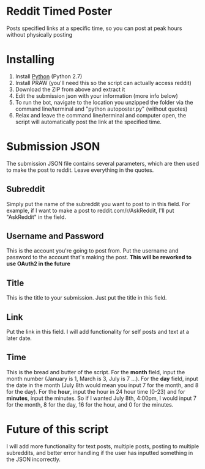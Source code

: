 # Reddit Timed Poster
Posts specified links at a specific time, so you can post at peak hours without physically posting

# Installing

1. Install [Python](http://www.python.org/download/) (Python 2.7)
2. Install PRAW (you'll need this so the script can actually access reddit)
3. Download the ZIP from above and extract it
4. Edit the submission json with your information (more info below)
5. To run the bot, navigate to the location you unzipped the folder via the command line/terminal and "python autoposter.py" (without quotes)
6. Relax and leave the command line/terminal and computer open, the script will automatically post the link at the specified time. 

# Submission JSON

The submission JSON file contains several parameters, which are then used to make the post to reddit. Leave everything in the quotes.

## Subreddit

Simply put the name of the subreddit you want to post to in this field. For example, if I want to make a post to reddit.com/r/AskReddit, I'll put "AskReddit" in the field.

## Username and Password

This is the account you're going to post from. Put the username and password to the account that's making the post. **This will be reworked to use OAuth2 in the future**

## Title

This is the title to your submission. Just put the title in this field. 

## Link

Put the link in this field. I will add functionality for self posts and text at a later date. 

## Time

This is the bread and butter of the script. For the **month** field, input the month number (January is 1, March is 3, July is 7 ...). For the **day** field, input the date in the month (July 8th would mean you input 7 for the month, and 8 for the day). For the **hour**, input the hour in 24 hour time (0-23) and for **minutes**, input the minutes. So if I wanted July 8th, 4:00pm, I would input 7 for the month, 8 for the day, 16 for the hour, and 0 for the minutes. 

# Future of this script

I will add more functionality for text posts, multiple posts, posting to multiple subreddits, and better error handling if the user has inputted something in the JSON incorrectly. 

